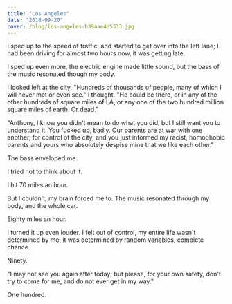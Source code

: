 ```yaml
---
title: "Los Angeles"
date: "2018-09-20"
cover: /blog/los-angeles-b39aae4b5333.jpg
---
```


I sped up to the speed of traffic, and started to get over into the left lane; I had been driving for almost two hours now, it was getting late.

I sped up even more, the electric engine made little sound, but the bass of the music resonated though my body.

I looked left at the city, "Hundreds of thousands of people, many of which I will never met or even see." I thought. "He could be there, or in any of the other hundreds of square miles of LA, or any one of the two hundred million square miles of earth. Or dead."

"Anthony, I know you didn't mean to do what you did, but I still want you to understand it. You fucked up, badly. Our parents are at war with one another, for control of the city, and you just informed my racist, homophobic parents and yours who absolutely despise mine that we like each other."

The bass enveloped me.

I tried not to think about it.

I hit 70 miles an hour.

But I couldn't, my brain forced me to. The music resonated through my body, and the whole car.

Eighty miles an hour.

I turned it up even louder. I felt out of control, my entire life wasn't determined by me, it was determined by random variables, complete chance.

Ninety.

"I may not see you again after today; but please, for your own safety, don't try to come for me, and do not ever get in my way."

One hundred.
